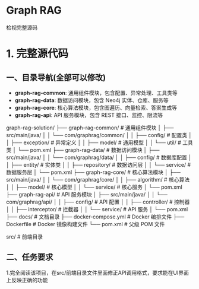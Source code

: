 # Graph RAG

检视完整源码

# 1. 完整源代码

## 一、目录导航(全部可以修改)

- **graph-rag-common**: 通用组件模块，包含配置、异常处理、工具类等
- **graph-rag-data**: 数据访问模块，包含 Neo4j 实体、仓库、服务等
- **graph-rag-core**: 核心算法模块，包含图遍历、向量检索、答案生成等
- **graph-rag-api**: API 服务模块，包含 REST 接口、监控、限流等

graph-rag-solution/
├── graph-rag-common/          # 通用组件模块
│   ├── src/main/java/
│   │   └── com/graphrag/common/
│   │       ├── config/        # 配置类
│   │       ├── exception/     # 异常定义
│   │       ├── model/         # 通用模型
│   │       └── util/          # 工具类
│   └── pom.xml
├── graph-rag-data/            # 数据访问模块
│   ├── src/main/java/
│   │   └── com/graphrag/data/
│   │       ├── config/        # 数据库配置
│   │       ├── entity/        # 实体类
│   │       ├── repository/    # 数据访问层
│   │       └── service/       # 数据服务层
│   └── pom.xml
├── graph-rag-core/            # 核心算法模块
│   ├── src/main/java/
│   │   └── com/graphrag/core/
│   │       ├── algorithm/     # 核心算法
│   │       ├── model/         # 核心模型
│   │       └── service/       # 核心服务
│   └── pom.xml
├── graph-rag-api/             # API 服务模块
│   ├── src/main/java/
│   │   └── com/graphrag/api/
│   │       ├── config/        # API 配置
│   │       ├── controller/    # 控制器
│   │       ├── interceptor/   # 拦截器
│   │       └── service/       # API 服务
│   └── pom.xml
├── docs/                      # 文档目录
├── docker-compose.yml         # Docker 编排文件
├── Dockerfile                 # Docker 镜像构建文件
└── pom.xml                    # 父级 POM 文件

src/                           # 前端目录

## 二、任务要求

1.完全阅读该项目，在src/前端目录文件里面修正API调用格式，要求能在UI界面上反映正确的功能
